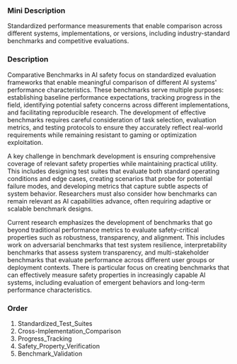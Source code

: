 ### Mini Description

Standardized performance measurements that enable comparison across different systems, implementations, or versions, including industry-standard benchmarks and competitive evaluations.

### Description

Comparative Benchmarks in AI safety focus on standardized evaluation frameworks that enable meaningful comparison of different AI systems' performance characteristics. These benchmarks serve multiple purposes: establishing baseline performance expectations, tracking progress in the field, identifying potential safety concerns across different implementations, and facilitating reproducible research. The development of effective benchmarks requires careful consideration of task selection, evaluation metrics, and testing protocols to ensure they accurately reflect real-world requirements while remaining resistant to gaming or optimization exploitation.

A key challenge in benchmark development is ensuring comprehensive coverage of relevant safety properties while maintaining practical utility. This includes designing test suites that evaluate both standard operating conditions and edge cases, creating scenarios that probe for potential failure modes, and developing metrics that capture subtle aspects of system behavior. Researchers must also consider how benchmarks can remain relevant as AI capabilities advance, often requiring adaptive or scalable benchmark designs.

Current research emphasizes the development of benchmarks that go beyond traditional performance metrics to evaluate safety-critical properties such as robustness, transparency, and alignment. This includes work on adversarial benchmarks that test system resilience, interpretability benchmarks that assess system transparency, and multi-stakeholder benchmarks that evaluate performance across different user groups or deployment contexts. There is particular focus on creating benchmarks that can effectively measure safety properties in increasingly capable AI systems, including evaluation of emergent behaviors and long-term performance characteristics.

### Order

1. Standardized_Test_Suites
2. Cross-Implementation_Comparison
3. Progress_Tracking
4. Safety_Property_Verification
5. Benchmark_Validation
